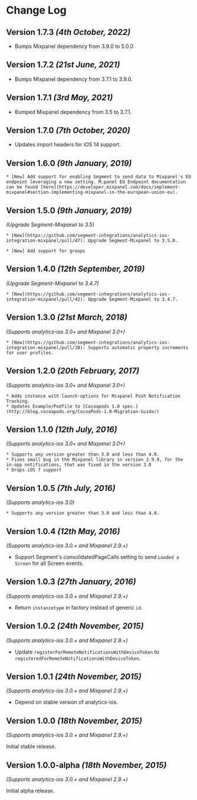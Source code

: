 Change Log
==========

Version 1.7.3 *(4th October, 2022)*
-------------------------------------------
* Bumps Mixpanel dependency from 3.9.0 to 5.0.0

Version 1.7.2 *(21st June, 2021)*
-------------------------------------------
* Bumps Mixpanel dependency from 3.7.1 to 3.9.0.

Version 1.7.1 *(3rd May, 2021)*
-------------------------------------------
* Bumped Mixpanel dependency from 3.5 to 3.7.1.

Version 1.7.0 *(7th October, 2020)*
-------------------------------------------
* Updates import headers for iOS 14 support.

Version 1.6.0 *(9th January, 2019)*
-------------------------------------------
    * [New] Add support for enabling Segment to send data to Mixpanel's EU endpoint leveraging a new setting. M.panel EU Endpoint documentation can be found [here](https://developer.mixpanel.com/docs/implement-mixpanel#section-implementing-mixpanel-in-the-european-union-eu).

Version 1.5.0 *(9th January, 2019)*
-------------------------------------------
*(Upgrade Segment-Mixpanel to 3.5)*

    * [New](https://github.com/segment-integrations/analytics-ios-integration-mixpanel/pull/47): Upgrade Segment-Mixpanel to 3.5.0.

    * [New] Add support for groups

Version 1.4.0 *(12th September, 2019)*
-------------------------------------------
*(Upgrade Segment-Mixpanel to 3.4.7)*

    * [New](https://github.com/segment-integrations/analytics-ios-integration-mixpanel/pull/42): Upgrade Segment-Mixpanel to 3.4.7.

Version 1.3.0 *(21st March, 2018)*
-------------------------------------------
*(Supports analytics-ios 3.0+ and Mixpanel 3.0+)*

    * [New](https://github.com/segment-integrations/analytics-ios-integration-mixpanel/pull/38): Supports automatic property increments for user profiles.

Version 1.2.0 *(20th February, 2017)*
-------------------------------------------
*(Supports analytics-ios 3.0+ and Mixpanel 3.0+)*

    * Adds instance with launch-options for Mixpanel Push Notification Tracking.
    * Updates Example/Podfile to [Cocoapods 1.0 spec.](http://blog.cocoapods.org/CocoaPods-1.0-Migration-Guide/)

Version 1.1.0 *(12th July, 2016)*
-------------------------------------------
*(Supports analytics-ios 3.0+ and Mixpanel 3.0+)*

    * Supports any version greater than 3.0 and less than 4.0.
    * Fixes small bug in the Mixpanel library in version 2.9.9, for the in-app notifications, that was fixed in the version 3.0
    * Drops iOS 7 support


Version 1.0.5 *(7th July, 2016)*
-------------------------------------------
*(Supports analytics-ios 3.0)*

    * Supports any version greater than 3.0 and less than 4.0.

Version 1.0.4 *(12th May, 2016)*
-------------------------------------------
*(Supports analytics-ios 3.0.+ and Mixpanel 2.9.+)*

  * Support Segment's consolidatedPageCalls setting to send `Loaded a Screen` for all Screen events.

Version 1.0.3 *(27th January, 2016)*
-------------------------------------------
*(Supports analytics-ios 3.0.+ and Mixpanel 2.9.+)*

  * Return `instancetype` in factory instead of generic `id`.


Version 1.0.2 *(24th November, 2015)*
-------------------------------------------
*(Supports analytics-ios 3.0.+ and Mixpanel 2.9.+)*

  * Update `registerForRemoteNotificationsWithDeviceToken` to `registeredForRemoteNotificationsWithDeviceToken`.


Version 1.0.1 *(24th November, 2015)*
-------------------------------------------
*(Supports analytics-ios 3.0.+ and Mixpanel 2.9.+)*

  * Depend on stable version of analytics-ios.


Version 1.0.0 *(18th November, 2015)*
-------------------------------------------
*(Supports analytics-ios 3.0.+ and Mixpanel 2.9.+)*

Initial stable release.


Version 1.0.0-alpha *(18th November, 2015)*
-------------------------------------------
*(Supports analytics-ios 3.0.+ and Mixpanel 2.9.+)*

Initial alpha release.
